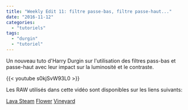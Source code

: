 ```yaml
---
title: "Weekly Edit 11: filtre passe-bas, filtre passe-haut..."
date: "2016-11-12"
categories: 
  - "tutoriels"
tags: 
  - "durgin"
  - "tutoriel"
---
```


Un nouveau tuto d'Harry Durgin sur l'utilisation des filtres pass-bas et passe-haut avec leur impact sur la luminosité et le contraste.

{{< youtube s0kjSvW93L0 >}}

Les RAW utilisés dans cette vidéo sont disponibles sur les liens suivants:

[Lava Steam](https://drive.google.com/open?id=0B7mIPRZEcQpARmZmc1g4NzBJbFU) [Flower](https://drive.google.com/open?id=0B7mIPRZEcQpAcTMxTlJYb2I5MVU) [Vineyard](https://drive.google.com/open?id=0B7mIPRZEcQpAOXZUdXJtWmtPMGM)
